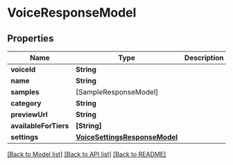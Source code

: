 # VoiceResponseModel

## Properties
Name | Type | Description | Notes
------------ | ------------- | ------------- | -------------
**voiceId** | **String** |  | 
**name** | **String** |  | 
**samples** | [SampleResponseModel] |  | 
**category** | **String** |  | 
**previewUrl** | **String** |  | 
**availableForTiers** | **[String]** |  | 
**settings** | [**VoiceSettingsResponseModel**](VoiceSettingsResponseModel.md) |  | 

[[Back to Model list]](../README.md#documentation-for-models) [[Back to API list]](../README.md#documentation-for-api-endpoints) [[Back to README]](../README.md)


